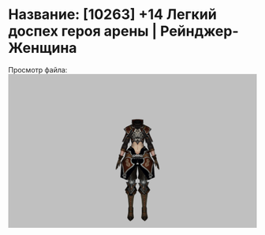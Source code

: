 # Название: [10263] +14 Легкий доспех героя арены | Рейнджер-Женщина

Просмотр файла:
![p030031.png](p030031.png)